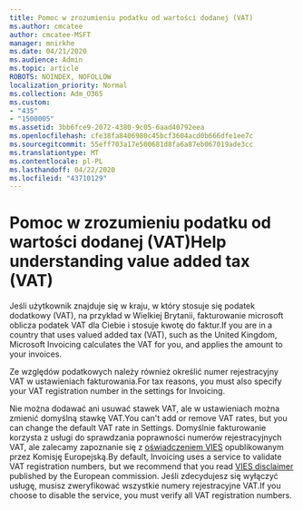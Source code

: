 ```yaml
---
title: Pomoc w zrozumieniu podatku od wartości dodanej (VAT)
ms.author: cmcatee
author: cmcatee-MSFT
manager: mnirkhe
ms.date: 04/21/2020
ms.audience: Admin
ms.topic: article
ROBOTS: NOINDEX, NOFOLLOW
localization_priority: Normal
ms.collection: Adm_O365
ms.custom:
- "435"
- "1500005"
ms.assetid: 3bb6fce9-2072-4380-9c05-6aad40792eea
ms.openlocfilehash: cfe38fa8406980c45bcf3604acd0b666dfe1ee7c
ms.sourcegitcommit: 55eff703a17e500681d8fa6a87eb067019ade3cc
ms.translationtype: MT
ms.contentlocale: pl-PL
ms.lasthandoff: 04/22/2020
ms.locfileid: "43710129"
---
```

# <a name="help-understanding-value-added-tax-vat"></a><span data-ttu-id="538d2-102">Pomoc w zrozumieniu podatku od wartości dodanej (VAT)</span><span class="sxs-lookup"><span data-stu-id="538d2-102">Help understanding value added tax (VAT)</span></span>

<span data-ttu-id="538d2-103">Jeśli użytkownik znajduje się w kraju, w który stosuje się podatek dodatkowy (VAT), na przykład w Wielkiej Brytanii, fakturowanie microsoft oblicza podatek VAT dla Ciebie i stosuje kwotę do faktur.</span><span class="sxs-lookup"><span data-stu-id="538d2-103">If you are in a country that uses valued added tax (VAT), such as the United Kingdom, Microsoft Invoicing calculates the VAT for you, and applies the amount to your invoices.</span></span>
  
<span data-ttu-id="538d2-104">Ze względów podatkowych należy również określić numer rejestracyjny VAT w ustawieniach fakturowania.</span><span class="sxs-lookup"><span data-stu-id="538d2-104">For tax reasons, you must also specify your VAT registration number in the settings for Invoicing.</span></span>
  
<span data-ttu-id="538d2-105">Nie można dodawać ani usuwać stawek VAT, ale w ustawieniach można zmienić domyślną stawkę VAT.</span><span class="sxs-lookup"><span data-stu-id="538d2-105">You can't add or remove VAT rates, but you can change the default VAT rate in Settings.</span></span> <span data-ttu-id="538d2-106">Domyślnie fakturowanie korzysta z usługi do sprawdzania poprawności numerów rejestracyjnych VAT, ale zalecamy zapoznanie się z [oświadczeniem VIES](https://go.microsoft.com/fwlink/?LinkID=841741) opublikowanym przez Komisję Europejską.</span><span class="sxs-lookup"><span data-stu-id="538d2-106">By default, Invoicing uses a service to validate VAT registration numbers, but we recommend that you read [VIES disclaimer](https://go.microsoft.com/fwlink/?LinkID=841741) published by the European commission.</span></span> <span data-ttu-id="538d2-107">Jeśli zdecydujesz się wyłączyć usługę, musisz zweryfikować wszystkie numery rejestracyjne VAT.</span><span class="sxs-lookup"><span data-stu-id="538d2-107">If you choose to disable the service, you must verify all VAT registration numbers.</span></span>